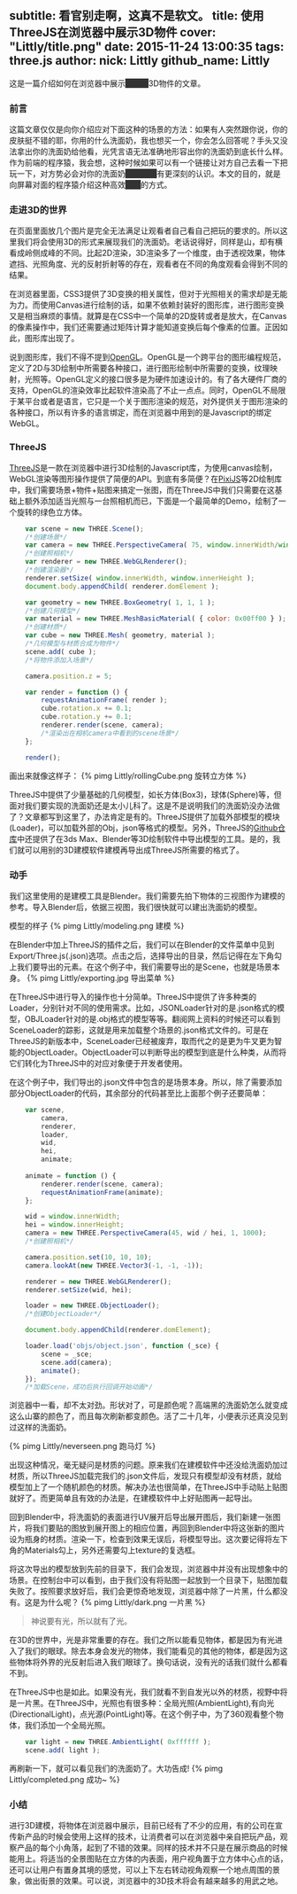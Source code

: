 subtitle: 看官别走啊，这真不是软文。
title: 使用ThreeJS在浏览器中展示3D物件
cover: "Littly/title.png"
date: 2015-11-24 13:00:35
tags: three.js
author: 
	nick: Littly
	github_name: Littly
---
这是一篇介绍如何在浏览器中展示<del style="background-color: #333!important;color: #333 !important;">洗面奶</del>3D物件的文章。
<!-- more --> 

### 前言

这篇文章仅仅是向你介绍应对下面这种的场景的方法：如果有人突然跟你说，你的皮肤挺不错的耶，你用的什么洗面奶，我也想买一个，你会怎么回答呢？手头又没法拿出你的洗面奶给他看，光凭言语无法准确地形容出你的洗面奶到底长什么样。作为前端的程序猿，我会想，这种时候如果可以有一个链接让对方自己去看一下把玩一下，对方势必会对你的洗面奶<del style="background-color: #333!important;color: #333 !important;">高Bigger</del>有更深刻的认识。本文的目的，就是向屏幕对面的程序猿介绍这种高效<del style="background-color: #333!important;color: #333 !important;">搞笑</del>的方式。


### 走进3D的世界

在页面里面放几个图片是完全无法满足让观看者自己看自己把玩的要求的。所以这里我们将会使用3D的形式来展现我们的洗面奶。老话说得好，同样是山，却有横看成岭侧成峰的不同。比起2D渲染，3D渲染多了一个维度，由于透视效果，物体遮挡、光照角度、光的反射折射等的存在，观看者在不同的角度观看会得到不同的结果。

在浏览器里面，CSS3提供了3D变换的相关属性，但对于光照相关的需求却是无能为力。而使用Canvas进行绘制的话，如果不依赖封装好的图形库，进行图形变换又是相当麻烦的事情。就算是在CSS中一个简单的2D旋转或者是放大，在Canvas的像素操作中，我们还需要通过矩阵计算才能知道变换后每个像素的位置。正因如此，图形库出现了。

说到图形库，我们不得不提到[OpenGL](http://www.opengl.org)。OpenGL是一个跨平台的图形编程规范，定义了2D与3D绘制中所需要各种接口，进行图形绘制中所需要的变换，纹理映射，光照等。OpenGL定义的接口很多是为硬件加速设计的。有了各大硬件厂商的支持，OpenGL的渲染效率比起软件渲染高了不止一点点。同时，OpenGL不局限于某平台或者是语言，它只是一个关于图形渲染的规范，对外提供关于图形渲染的各种接口，所以有许多的语言绑定，而在浏览器中用到的是Javascript的绑定WebGL。

### ThreeJS

[ThreeJS](http://threejs.org/)是一款在浏览器中进行3D绘制的Javascript库，为使用canvas绘制，WebGL渲染等图形操作提供了简便的API。到底有多简便？在[PixiJS](http://www.pixijs.com)等2D绘制库中，我们需要场景+物件+贴图来搞定一张图，而在ThreeJS中我们只需要在这基础上额外添加适当光照与一台照相机而已，下面是一个最简单的Demo，绘制了一个旋转的绿色立方体。

```javascript
	var scene = new THREE.Scene();
	/*创建场景*/
	var camera = new THREE.PerspectiveCamera( 75, window.innerWidth/window.innerHeight, 0.1, 1000 );
	/*创建照相机*/
	var renderer = new THREE.WebGLRenderer();
	/*创建渲染器*/
	renderer.setSize( window.innerWidth, window.innerHeight );
	document.body.appendChild( renderer.domElement );

	var geometry = new THREE.BoxGeometry( 1, 1, 1 );
	/*创建几何模型*/
	var material = new THREE.MeshBasicMaterial( { color: 0x00ff00 } );
	/*创建材质*/
	var cube = new THREE.Mesh( geometry, material );
	/*几何模型与材质合成为物件*/
	scene.add( cube );
	/*将物件添加入场景*/

	camera.position.z = 5;

	var render = function () {
		requestAnimationFrame( render );
		cube.rotation.x += 0.1;
		cube.rotation.y += 0.1;
		renderer.render(scene, camera);
		/*渲染出在相机camera中看到的scene场景*/
	};

	render();
```

画出来就像这样子：
{% pimg Littly/rollingCube.png 旋转立方体 %}

ThreeJS中提供了少量基础的几何模型，如长方体(Box3)，球体(Sphere)等，但面对我们要实现的洗面奶还是太小儿科了。这是不是说明我们的洗面奶没办法做了？文章都写到这里了，办法肯定是有的。ThreeJS提供了加载外部模型的模块(Loader)，可以加载外部的Obj，json等格式的模型。另外，ThreeJS的[Github仓库](https://github.com/mrdoob/three.js/tree/master/utils/exporters)中还提供了在3ds Max、Blender等3D绘制软件中导出模型的工具。是的，我们就可以用别的3D建模软件建模再导出成ThreeJS所需要的格式了。

### 动手

我们这里使用的是建模工具是Blender。我们需要先拍下物体的三视图作为建模的参考。导入Blender后，依据三视图，我们很快就可以建出洗面奶的模型。

模型的样子
{% pimg Littly/modeling.png 建模 %}

在Blender中加上ThreeJS的插件之后，我们可以在Blender的文件菜单中见到Export/Three.js(.json)选项。点击之后，选择导出的目录，然后记得在左下角勾上我们要导出的元素。在这个例子中，我们需要导出的是Scene，也就是场景本身。
{% pimg Littly/exporting.jpg 导出菜单 %}

在ThreeJS中进行导入的操作也十分简单。ThreeJS中提供了许多种类的Loader，分别针对不同的使用需求。比如，JSONLoader针对的是.json格式的模型，OBJLoader针对的是.obj格式的模型等等。翻阅网上资料的时候还可以看到SceneLoader的踪影，这就是用来加载整个场景的.json格式文件的。可是在ThreeJS的新版本中，SceneLoader已经被废弃，取而代之的是更为牛叉更为智能的ObjectLoader。ObjectLoader可以判断导出的模型到底是什么种类，从而将它们转化为ThreeJS中的对应对象便于开发者使用。

在这个例子中，我们导出的.json文件中包含的是场景本身。所以，除了需要添加部分ObjectLoader的代码，其余部分的代码甚至比上面那个例子还要简单：

```javascript
	var scene,
		camera,
		renderer,
		loader,
		wid,
		hei,
		animate;
		
	animate = function () {
		renderer.render(scene, camera);
		requestAnimationFrame(animate);
	};

	wid = window.innerWidth;
	hei = window.innerHeight;
	camera = new THREE.PerspectiveCamera(45, wid / hei, 1, 1000);
	/*创建照相机*/

	camera.position.set(10, 10, 10);
	camera.lookAt(new THREE.Vector3(-1, -1, -1));

	renderer = new THREE.WebGLRenderer();
	renderer.setSize(wid, hei);

	loader = new THREE.ObjectLoader();
	/*创建ObjectLoader*/

	document.body.appendChild(renderer.domElement);

	loader.load('objs/object.json', function (_sce) {
		scene = _sce;
		scene.add(camera);
		animate();
	});
	/*加载Scene，成功后执行回调开始动画*/
```
	
浏览器中一看，却不太对劲。形状对了，可是颜色呢？高端黑的洗面奶怎么就变成这么山寨的颜色了，而且每次刷新都变颜色。活了二十几年，小便表示还真没见到过这样的洗面奶。

{% pimg Littly/neverseen.png 跑马灯 %}

出现这种情况，毫无疑问是材质的问题。原来我们在建模软件中还没给洗面奶加过材质，所以ThreeJS加载完我们的.json文件后，发现只有模型却没有材质，就给模型加上了一个随机颜色的材质。解决办法也很简单，在ThreeJS中手动贴上贴图就好了。而更简单且有效的办法是，在建模软件中上好贴图再一起导出。

回到Blender中，将洗面奶的表面进行UV展开后导出展开图后，我们新建一张图片，将我们要贴的图放到展开图上的相应位置，再回到Blender中将这张新的图片设为瓶身的材质。渲染一下，检查到效果无误后，将模型导出。这次要记得将左下角的Materials勾上，另外还需要勾上texture的复选框。

将这次导出的模型放到先前的目录下，我们会发现，浏览器中并没有出现想象中的场景。在控制台中可以看到，由于我们没有将贴图一起放到一个目录下，贴图加载失败了。按照要求放好后，我们会更惊奇地发现，浏览器中除了一片黑，什么都没有。这是为什么呢？
{% pimg Littly/dark.png 一片黑 %}

> 神说要有光，所以就有了光。

在3D的世界中，光是非常重要的存在。我们之所以能看见物体，都是因为有光进入了我们的眼球。除去本身会发光的物体，我们能看见的其他的物体，都是因为这些物体将外界的光反射后进入我们眼球了。换句话说，没有光的话我们就什么都看不到。

在ThreeJS中也是如此。如果没有光，我们就看不到自发光以外的材质，视野中将是一片黑。在ThreeJS中，光照也有很多种：全局光照(AmbientLight),有向光(DirectionalLight)，点光源(PointLight)等。在这个例子中，为了360观看整个物体，我们添加一个全局光照。

```javascript
	var light = new THREE.AmbientLight( 0xffffff );
	scene.add( light );
```
	
再刷新一下，就可以看见我们的洗面奶了。大功告成!
{% pimg Littly/completed.png 成功~ %}


### 小结

进行3D建模，将物体在浏览器中展示，目前已经有了不少的应用，有的公司在宣传新产品的时候会使用上这样的技术，让消费者可以在浏览器中亲自把玩产品，观察产品的每个小角落，起到了不错的效果。同样的技术并不只是在展示商品的时候能用上。将适当的全景图贴在立方体的内表面，用户视角置于立方体中心点的话，还可以让用户有置身其境的感觉，可以上下左右转动视角观察一个地点周围的景象，做出街景的效果。可以说，浏览器中的3D技术将会有越来越多的用武之地。
